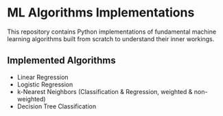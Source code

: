 # ML Algorithms Implementations

This repository contains Python implementations of fundamental machine learning algorithms built from scratch to understand their inner workings.

## Implemented Algorithms

- Linear Regression
- Logistic Regression
- k-Nearest Neighbors (Classification & Regression, weighted & non-weighted)
- Decision Tree Classification
